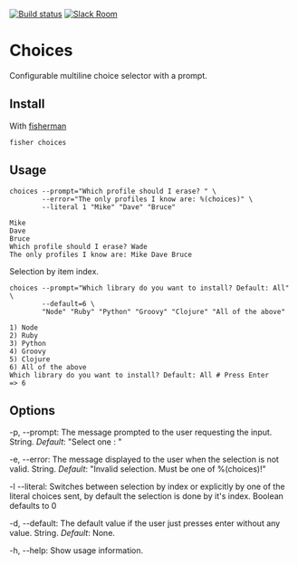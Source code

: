 [![Build status][travis-badge]][travis-link]
[![Slack Room][slack-badge]][slack-link]

# Choices

Configurable multiline choice selector with a prompt.

## Install

With [fisherman]

```
fisher choices
```

## Usage

```fish
choices --prompt="Which profile should I erase? " \
        --error="The only profiles I know are: %(choices)" \
        --literal 1 "Mike" "Dave" "Bruce"
```

```
Mike
Dave
Bruce
Which profile should I erase? Wade
The only profiles I know are: Mike Dave Bruce
```

Selection by item index.

```fish
choices --prompt="Which library do you want to install? Default: All" \
        --default=6 \
        "Node" "Ruby" "Python" "Groovy" "Clojure" "All of the above"
```

```
1) Node
2) Ruby
3) Python
4) Groovy
5) Clojure
6) All of the above
Which library do you want to install? Default: All # Press Enter
=> 6
```



## Options

-p, --prompt: The message prompted to the user requesting the input. String. *Default*: "Select one : "

-e, --error: The message displayed to the user when the selection is not valid. String. *Default*: "Invalid selection. Must be one of %(choices)!"

-l --literal: Switches between selection by index or explicitly by one of the literal choices sent, by default the selection is done by it's index. Boolean defaults to 0

-d, --default: The default value if the user just presses enter without any value. String. *Default*: None.

-h, --help: Show usage information.

[travis-link]: https://travis-ci.org/fisherman/choices
[travis-badge]: https://img.shields.io/travis/fisherman/choices.svg
[slack-link]: https://fisherman-wharf.herokuapp.com
[slack-badge]: https://fisherman-wharf.herokuapp.com/badge.svg
[fisherman]: https://github.com/fisherman/fisherman
